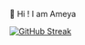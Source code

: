 :wave: Hi ! I am Ameya

[![GitHub Streak](https://github-readme-streak-stats.herokuapp.com/?user=ameyamjoshi)](https://git.io/streak-stats)
